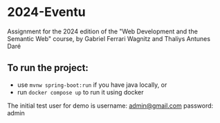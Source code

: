 # 2024-Eventu
Assignment for the 2024 edition of the "Web Development and the Semantic Web" course, by Gabriel Ferrari Wagnitz and Thaliys Antunes Daré

## To run the project:

- use ```mvnw spring-boot:run``` if you have java locally, or
- run ```docker compose up``` to run it using docker

The initial test user for demo is
username: admin@gmail.com
password: admin
